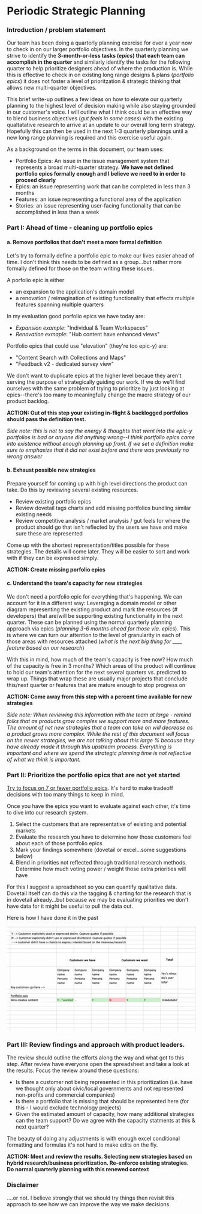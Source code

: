 # Periodic Strategic Planning

### Introduction / problem statement

Our team has been doing a quarterly planning exercise for over a year now to check in on our larger portfolio objectives. In the quarterly planning we strive to identify the **3-month-or-less tasks (_epics_) that each team can accomplish in the quarter** and similarly identify the tasks for the following quarter to help prioritize designers ahead of where the production is. While this is effective to check in on existing long range designs & plans (_portfolio epics_) it does not foster a level of prioritzation & strategic thinking that allows new multi-quarter objectives. 

This brief write-up outlines a few ideas on how to elevate our quarterly planning to the highest level of decision making while also staying grounded in our customer's voice. I will outline what I think could be an effective way to blend business objectives (_gut feels in some cases_) with the existing qualtatative research to arrive at an update to our overall long term strategy. Hopefully this can then be used in the next 1-3 quarterly plannings until a new long range planning is required and this exercise useful again.

As a background on the terms in this document, our team uses:
 - Portfolio Epics: An issue in the issue management system that represents a broad multi-quarter strategy. **We have not defined portfolio epics formally enough and I believe we need to in order to proceed clearly**
 - Epics: an issue representing work that can be completed in less than 3 months
 - Features: an issue representing a functional area of the application
 - Stories: an issue representing user-facing functionality that can be accomplished in less than a week

### Part I: Ahead of time - cleaning up portfolio epics

#### a. Remove portfolios that don't meet a more formal definition

Let's try to formally define a portfolio epic to make our lives easier ahead of time. I don't think this needs to be defined as a group...but rather more formally defined for those on the team writing these issues. 

A porfolio epic is either
 - an expansion to the application's domain model
 - a renovation / reimagination of existing functionality that effects multiple features spanning multiple quarters

In my evaluation good porfolio epics we have today are:
 - _Expansion example_: "Individual & Team Workspaces" 
 - _Renovation exmaple_: "Hub content have enhanced views"

Portfolio epics that could use "elevation" (they're too epic-y) are:
 - "Content Search with Collections and Maps"
 - "Feedback v2 - dedicated survey view"

We don't want to duplicate epics at the higher level becaue they aren't serving the purpose of strategically guiding our work. If we do we'll find ourselves with the same problem of trying to prioritize by just looking at epics--there's too many to meaningfully change the macro strategy of our product backlog.

**ACTION: Out of this step your existing in-flight & backlogged portfolios should pass the definition test.**

_Side note: this is not to say the energy & thoughts that went into the epic-y portfolios is bad or anyone did anything wrong--I think portfolio epics came into existence without enough planning up front. If we set a definition make sure to emphasize that it did not exist before and there was previously no wrong answer_

#### b. Exhaust possible new strategies

Prepare yourself for coming up with high level directions the product can take. Do this by reviewing several existing resources. 

* Review existing portfolio epics
* Review dovetail tags charts and add missing portfolios bundling similar existing needs
* Review competitive analysis / market analysis / gut feels for where the product should go that isn't reflected by the users we have and make sure these are represented

Come up with the shortest representation/titles possible for these strategies. The details will come later. They will be easier to sort and work with if they can be expressed simply.

**ACTION: Create missing porfolio epics**

#### c. Understand the team's capacity for new strategies

We don't need a portfolio epic for everything that's happening. We can account for it in a different way: Leveraging a domain model or other diagram representing the existing product and mark the resources (# developers) that are/will be supporting existing functionality in the next quarter. These can be planned using the normal quarterly planning approach via epics (_planning 3-6 months ahead for those via. epics_). This is where we can turn our attention to the level of granularity in each of those areas with resources attached (_what is the next big thing for ____ feature based on our research_)

With this in mind, how much of the team's capacity is free now? How much of the capacity is free in 3 months? Which areas of the product will continue to hold our team's attention for the next several quarters vs. predicted to wrap up. Things that wrap these are usually major projects that conclude this/next quarter or features that are mature enough to stop progress on

**ACTION: Come away from this step with a percent time available for new strategies**

_Side note: When reviewing this information with the team at large - remind folks that as products grow complex we support more and more features. The amount of net new strategies that a team can take on will decrease as a product grows more complex. While the rest of this document will focus on the newer strategies, we are not talking about this large % because they have already made it through this upstream process. Everything is important and where we spend the strategic planning time is not reflective of what we think is important._

### Part II: Prioritize the portfolio epics that are not yet started

[Try to focus on 7 or fewer portfolio epics](https://en.wikipedia.org/wiki/Working_memory#Capacity). It's hard to make tradeoff decisions with too many things to keep in mind.

Once you have the epics you want to evaluate against each other, it's time to dive into our research system. 

1) Select the customers that are representative of existing and potential markets
2) Evaluate the research you have to determine how those customers feel about each of those portfolio epics
3) Mark your findings somewhere (dovetail or excel...some suggestions below)
4) Blend in priorities not reflected through traditional research methods. Determine how much voting power / weight those extra priorities will have

For this I suggest a spreadsheet so you can quantify qualitative data. Dovetail itself can do this via the tagging & charting for the research that is in dovetail already...but because we may be evaluating priorities we don't have data for it might be useful to pull the data out.

Here is how I have done it in the past

<img src="./example-research-priority-matrix.png" alt="example research matrix image"></img>

### Part III: Review findings and approach with product leaders. 

The review should outline the efforts along the way and what got to this step. After review have everyone open the spreadsheet and take a look at the results. Focus the review around these questions:

 - Is there a customer not being represented in this prioritization (i.e. have we thought only about civic/local governments and not represented non-profits and commercial companies)
 - Is there a portfolio that is missing that should be represented here (for this - I would exclude technology projects)
 - Given the estimated amount of capacity, how many additional strategies can the team support? Do we agree with the capacity statments at this & next quarter? 

 The beauty of doing any adjustments is with enough excel conditional formatting and formulas it's not hard to make edits on the fly. 

 **ACTION: Meet and review the results. Selecting new strategies based on hybrid research/business prioritization. Re-enforce existing strategies. Do normal quarterly planning with this renewed context**

### Disclaimer

....or not. I believe strongly that we should try things then revisit this approach to see how we can improve the way we make decisions.